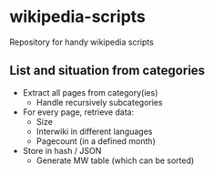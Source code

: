 # wikipedia-scripts
Repository for handy wikipedia scripts

## List and situation from categories

* Extract all pages from category(ies)
	* Handle recursively subcategories
* For every page, retrieve data:
	* Size
	* Interwiki in different languages
	* Pagecount (in a defined month)
* Store in hash / JSON
	* Generate MW table (which can be sorted) 


